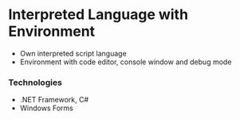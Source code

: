# Interpreted Language with Environment
- Own interpreted script language
- Environment with code editor, console window and debug mode
### Technologies
- .NET Framework, C#
- Windows Forms
